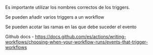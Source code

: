 Es importante utilizar los nombres correctos de los triggers.

Se pueden añadir varios triggers a un workflow
<!-- 
on: [push, pull_request]
 -->

Se pueden acotar las ramas en las que debe suceder el evento

<!-- 
 on: 
    push:
        branches:
            - main
    pull_request:
        branches:
            - main

 -->

Github docs - https://docs.github.com/es/actions/writing-workflows/choosing-when-your-workflow-runs/events-that-trigger-workflows